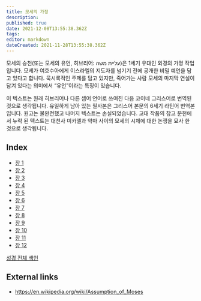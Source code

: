 ```yaml
---
title: 모세의 가정
description: 
published: true
date: 2021-12-08T13:55:38.362Z
tags: 
editor: markdown
dateCreated: 2021-11-28T13:55:38.362Z
---
```


모세의 승천(또는 모세의 유언, 히브리어: עליית משה)은 1세기 유대인 외경의 가명 작업입니다. 모세가 여호수아에게 이스라엘의 지도자를 넘기기 전에 공개한 비밀 예언을 담고 있다고 합니다. 묵시록적인 주제를 담고 있지만, 죽어가는 사람 모세의 마지막 연설이 담겨 있다는 의미에서 “유언”이라는 특징이 있습니다. 

이 텍스트는 원래 히브리어나 다른 셈어 언어로 쓰여진 다음 코이네 그리스어로 번역된 것으로 생각됩니다. 유일하게 남아 있는 필사본은 그리스어 본문의 6세기 라틴어 번역본입니다. 원고는 불완전했고 나머지 텍스트는 손실되었습니다. 고대 작품의 참고 문헌에서 누락 된 텍스트는 대천사 미카엘과 악마 사이의 모세의 시체에 대한 논쟁을 묘사 한 것으로 생각됩니다.

## Index

- [장 1](/ko/Bible/Assumption_of_Moses/1)
- [장 2](/ko/Bible/Assumption_of_Moses/2)
- [장 3](/ko/Bible/Assumption_of_Moses/3)
- [장 4](/ko/Bible/Assumption_of_Moses/4)
- [장 5](/ko/Bible/Assumption_of_Moses/5)
- [장 6](/ko/Bible/Assumption_of_Moses/6)
- [장 7](/ko/Bible/Assumption_of_Moses/7)
- [장 8](/ko/Bible/Assumption_of_Moses/8)
- [장 9](/ko/Bible/Assumption_of_Moses/9)
- [장 10](/ko/Bible/Assumption_of_Moses/10)
- [장 11](/ko/Bible/Assumption_of_Moses/11)
- [장 12](/ko/Bible/Assumption_of_Moses/12)



[성경 전체 색인](/ko/index/bible)


## External links

- https://en.wikipedia.org/wiki/Assumption_of_Moses